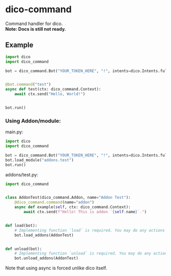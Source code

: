 # dico-command
Command handler for dico.  
**Note: Docs is still not ready.**

## Example

```py
import dico
import dico_command

bot = dico_command.Bot("YOUR_TOKEN_HERE", "!", intents=dico.Intents.full())


@bot.command("test")
async def test(ctx: dico_command.Context):
    await ctx.send("Hello, World!")


bot.run()
```

### Using Addon/module:

main.py:
```py
import dico
import dico_command

bot = dico_command.Bot("YOUR_TOKEN_HERE", "!", intents=dico.Intents.full())
bot.load_module("addons.test")
bot.run()
```

addons/test.py:
```py
import dico_command


class AddonTest(dico_command.Addon, name="Addon Test"):
    @dico_command.command(name="addon")
    async def example(self, ctx: dico_command.Context):
        await ctx.send(f"Hello! This is addon `{self.name}`.")


def load(bot):
    # Implementing function `load` is required. You may do any actions here.
    bot.load_addons(AddonTest)


def unload(bot):
    # Implementing function `unload` is required. You may do any actions here.
    bot.unload_addons(AddonTest)

```

Note that using async is forced unlike dico itself.
